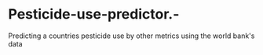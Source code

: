 # Pesticide-use-predictor.-
Predicting a countries pesticide use by other metrics using the world bank's data
